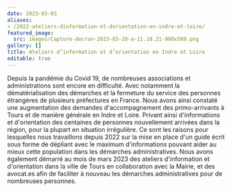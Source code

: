 ```yaml
---
date: 2023-03-03
aliases:
- /2022-ateliers-dinformation-et-dorientation-en-indre-et-loire/
featured_image:
  src: images/Capture-decran-2023-03-20-a-11.18.21-980x569.png
gallery: []
title: Ateliers d’information et d’orientation en Indre et Loire 
editable: true
---
```

Depuis la pandémie du Covid 19, de nombreuses associations et administrations sont encore en difficulté. Avec notamment la dématérialisation des démarches et la fermeture du service des personnes étrangères de plusieurs préfectures en France. Nous avons ainsi constaté une augmentation des demandes d'accompagnement des primo-arrivants à Tours et de manière générale en Indre et Loire. Privant ainsi d'informations et d'orientation des centaines de personnes nouvellement arrivées dans la région, pour la plupart en situation irrégulière. Ce sont les raisons pour lesquelles nous travaillons depuis 2022 sur la mise en place d'un guide écrit sous forme de dépliant avec le maximum d'informations pouvant aider au mieux cette population dans les démarches administratives. Nous avons également démarré au mois de mars 2023 des ateliers d'information et d'orientation dans la ville de Tours en collaboration avec la Mairie, et des avocat.es afin de faciliter à nouveau les démarches administratives pour de nombreuses personnes.
